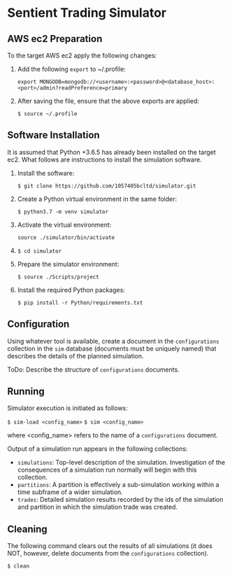 # Sentient Trading Simulator #
## AWS ec2 Preparation ##

To the target AWS ec2 apply the following changes:

1. Add the following `export` to ~/.profile:

    `export MONGODB=mongodb://<username>:<password>@<database_host>:<port>/admin?readPreference=primary`

3. After saving the file, ensure that the above exports are applied:

    `$ source ~/.profile`

## Software Installation ##

It is assumed that Python +3.6.5 has already been installed on the target ec2.  What follows are instructions to install the simulation software.

1. Install the software:

    `$ git clone https://github.com/1057405bcltd/simulator.git`
    
2. Create a Python virtual environment in the same folder:

    `$ python3.7 -m venv simulator`

3. Activate the virtual environment:

    `source ./simulator/bin/activate`

4. `$ cd simulator`

5. Prepare the simulator environment:

    `$ source ./Scripts/project`

6. Install the required Python packages:

    `$ pip install -r Python/requirements.txt`


## Configuration ##

Using whatever tool is available, create a document in the `configurations` collection in the `sim` database (documents must be uniquely named) that describes the details of the planned simulation.

ToDo: Describe the structure of `configurations` documents.

## Running ##

Simulator execution is initiated as follows:

`$ sim-load <config_name>`
`$ sim <config_name>`

where <config_name> refers to the name of a `configurations` document.

Output of a simulation run appears in the following collections:

  * `simulations`: Top-level description of the simulation.  Investigation of the consequences of a simulation run normally will begin with this collection.
  * `partitions`: A partition is effectively a sub-simulation working within a time subframe of a wider simulation.
  * `trades`: Detailed simulation results recorded by the ids of the simulation and partition in which the simulation trade was created.

## Cleaning

The following command clears out the results of all simulations (it does NOT, however, delete documents from the `configurations` collection).

`$ clean`












